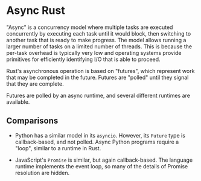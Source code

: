 # Async Rust

"Async" is a concurrency model where multiple tasks are executed concurrently by
executing each task until it would block, then switching to another task that is
ready to make progress. The model allows running a larger number of tasks on a
limited number of threads. This is because the per-task overhead is typically
very low and operating systems provide primitives for efficiently identifying
I/O that is able to proceed.

Rust's asynchronous operation is based on "futures", which represent work that
may be completed in the future. Futures are "polled" until they signal that
they are complete.

Futures are polled by an async runtime, and several different runtimes are
available.

## Comparisons

 * Python has a similar model in its `asyncio`. However, its `Future` type is
   callback-based, and not polled. Async Python programs require a "loop",
   similar to a runtime in Rust.

 * JavaScript's `Promise` is similar, but again callback-based. The language
   runtime implements the event loop, so many of the details of Promise
   resolution are hidden.
